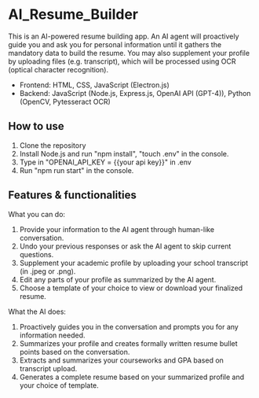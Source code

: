 # AI_Resume_Builder

This is an AI-powered resume building app. An AI agent will proactively guide you and ask you for personal information until it gathers the mandatory data to build the resume. You may also supplement your profile by uploading files (e.g. transcript), which will be processed using OCR (optical character recognition).

- Frontend: HTML, CSS, JavaScript (Electron.js)
- Backend: JavaScript (Node.js, Express.js, OpenAI API (GPT-4)), Python (OpenCV, Pytesseract OCR)


## How to use

1. Clone the repository
2. Install Node.js and run "npm install", "touch .env" in the console.
3. Type in "OPENAI_API_KEY = {{your api key}}" in .env
4. Run "npm run start" in the console.


## Features & functionalities 

What you can do:

1. Provide your information to the AI agent through human-like conversation.
2. Undo your previous responses or ask the AI agent to skip current questions.
3. Supplement your academic profile by uploading your school transcript (in .jpeg or .png).
4. Edit any parts of your profile as summarized by the AI agent.
5. Choose a template of your choice to view or download your finalized resume.

What the AI does:

1. Proactively guides you in the conversation and prompts you for any information needed.
2. Summarizes your profile and creates formally written resume bullet points based on the conversation.
3. Extracts and summarizes your courseworks and GPA based on transcript upload.
4. Generates a complete resume based on your summarized profile and your choice of template. 
